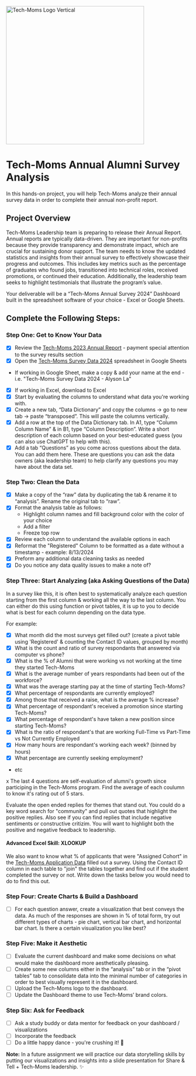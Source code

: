 <img width="377" alt="Tech-Moms Logo Vertical" src="https://github.com/user-attachments/assets/b98d7ed8-150c-4a2a-9102-c4cfa4e91d01">

# Tech-Moms Annual Alumni Survey Analysis 

In this hands-on project, you will help Tech-Moms analyze their annual survey data in order to complete their annual non-profit report.

## Project Overview

Tech-Moms Leadership team is preparing to release their Annual Report. Annual reports are typically data-driven. They are important for non-profits because they provide transparency and demonstrate impact, which are crucial for sustaining donor support. The team needs to know the updated statistics and insights from their annual survey to effectively showcase their progress and outcomes. This includes key metrics such as the percentage of graduates who found jobs, transitioned into technical roles, received promotions, or continued their education. Additionally, the leadership team seeks to highlight testimonials that illustrate the program’s value. 

Your deliverable will be a “Tech-Moms Annual Survey 2024” Dashboard built in the spreadsheet software of your choice - Excel or Google Sheets. 

## Complete the Following Steps: 

### Step One: Get to Know Your Data 

- [x] Review the [Tech-Moms 2023 Annual Report](https://www.tech-moms.org/_files/ugd/0e6ea4_4aa4f371aaaf4b2c81a1e384dfdfec02.pdf?index=true) - payment special attention to the survey results section
- [x] Open the [Tech-Moms Survey Data 2024](https://docs.google.com/spreadsheets/d/1Rf9-nhBHtUWr0t4c0paNZaaJhFpDMU8lAIbeBR_uk0Q/edit?gid=0#gid=0) spreadsheet in Google Sheets
-  If working in Google Sheet, make a copy & add your name at the end - i.e. "Tech-Moms Survey Data 2024 - Alyson La" 
- [x] If working in Excel, download to Excel
- [x] Start by evaluating the columns to understand what data you're working with.
- [x] Create a new tab,  “Data Dictionary” and copy the columns -> go to new tab -> paste “transposed”. This will paste the columns vertically.
- [x] Add a row at the top of the Data Dictionary tab. In A1, type “Column Column Name” & in B1, type “Column Description”. Write a short description of each column based on your best-educated guess (you can also use ChatGPT to help with this).
- [x] Add a tab “Questions” as you come across questions about the data. You can add them here. These are questions you can ask the data owners (aka leadership team) to help clarify any questions you may have about the data set.

### Step Two: Clean the Data 

- [x] Make a copy of the “raw” data by duplicating the tab & rename it to “analysis”. Rename the original tab to “raw”.
- [x] Format the analysis table as follows: 
  *  Highlight column names and fill background color with the color of your choice
  * Add a filter
  * Freeze top row      
- [x] Review each column to understand the available options in each
- [x] Reformat the "Registered" Column to be formatted as a date without a timestamp - example: 8/13/2024
- [x] Preform any additional data cleaning tasks as needed
- [x] Do you notice any data quality issues to make a note of? 

### Step Three: Start Analyzing (aka Asking Questions of the Data)

In a survey like this, it is often best to systematically analyze each question starting from the first column & working all the way to the last column. You can either do this using function or pivot tables, it is up to you to decide what is best for each column depending on the data type. 

For example: 

- [x] What month did the most surveys get filled out? (create a pivot table using 'Registered' & counting the Contact ID values, grouped by month) 
- [x] What is the count and ratio of survey respondants that answered via computer vs phone?
- [x] What is the % of Alumni that were working vs not working at the time they started Tech-Moms
- [x] What is the average number of years respondants had been out of the workforce?
- [x] What was the average starting pay at the time of starting Tech-Moms?
- [x] What percentage of respondants are currently employed?
- [x] Among those that received a raise, what is the average % increase?
- [x] What percentage of respondant's received a promotion since starting Tech-Moms? 
- [x] What percentage of respondant's have taken a new position since starting Tech-Moms?
- [x] What is the ratio of respondant's that are working Full-Time vs Part-Time vs Not Currently Employed
- [x] How many hours are respondant's working each week? (binned by hours)
- [x] What percentage are currently seeking employment?
-  etc 

x The last 4 questions are self-evaluation of alumni's growth since participing in the Tech-Moms program. Find the average of each coulumn to know it's rating out of 5 stars. 

Evaluate the open ended replies for themes that stand out. You could do a key word search for "community" and pull out quotes that highlight the positive replies. Also see if you can find replies that include negative sentiments or constructive critizim. You will want to highlight both the positive and negative feedback to leadership. 

#### Advanced Excel Skill: XLOOKUP

We also want to know what % of applicants that were "Assigned Cohort" in the [Tech-Moms Application Data](https://docs.google.com/spreadsheets/d/1BhskpHGoHSl2fuXY3qjnqSpgI2imWB2Ng7OYP-pWslI/edit?usp=sharing) filled out a survey. Using the Contact ID column in each table to "join" the tables together and find out if the student completed the survey or not. Write down the tasks below you would need to do to find this out. 

### Step Four: Create Charts & Build a Dashboard 

- [ ] For each question answer, create a visualization that best conveys the data. As much of the responses are shown in % of total form, try out different types of charts - pie chart, vertical bar chart, and horizontal bar chart. Is there a certain visualization you like best? 

### Step Five: Make it Aesthetic 

- [ ] Evaluate the current dashboard and make some decisions on what would make the dashboard more aesthetically pleasing.
- [ ] Create some new columns either in the “analysis” tab or in the “pivot tables” tab to consolidate data into the minimal number of categories in order to best visually represent it in the dashboard.
- [ ] Upload the Tech-Moms logo to the dashboard.
- [ ] Update the Dashboard theme to use Tech-Moms’ brand colors.

### Step Six: Ask for Feedback 

- [ ] Ask a study buddy or data mentor for feedback on your dashboard / visualizations 
- [ ] Incorporate the feedback
- [ ] Do a little happy dance - you're crushing it! 💃

**Note:** In a future assignment we will practice our data storytelling skills by putting our visualizations and insights into a slide presentation for Share & Tell + Tech-Moms leadership. ✨ 
